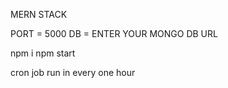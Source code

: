 <!-- Tech used -->
MERN STACK

<!-- In .env file  -->
PORT = 5000
DB = ENTER YOUR MONGO DB URL 

<!-- For run project -->
npm i 
npm start


<!-- cron job -->
cron job run in every one hour 

